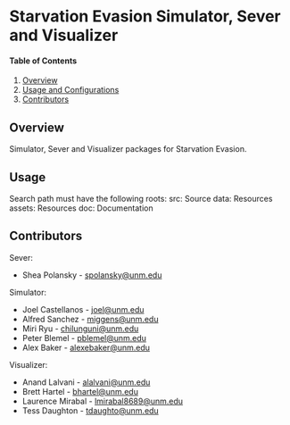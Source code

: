 # Starvation Evasion Simulator, Sever and Visualizer

#### Table of Contents

1. [Overview](#overview)
2. [Usage and Configurations](#usage)
3. [Contributors](#development)

## Overview

Simulator, Sever and Visualizer packages for Starvation Evasion.


## Usage

Search path must have the following roots:
src: Source
data: Resources
assets: Resources
doc: Documentation


## Contributors

Sever:
* Shea Polansky - spolansky@unm.edu

Simulator:
* Joel Castellanos - joel@unm.edu
* Alfred Sanchez - miggens@unm.edu
* Miri Ryu - chilunguni@unm.edu
* Peter Blemel - pblemel@unm.edu
* Alex Baker - alexebaker@unm.edu

Visualizer:
* Anand Lalvani - alalvani@unm.edu
* Brett Hartel - bhartel@unm.edu
* Laurence Mirabal - lmirabal8689@unm.edu
* Tess Daughton - tdaughto@unm.edu


